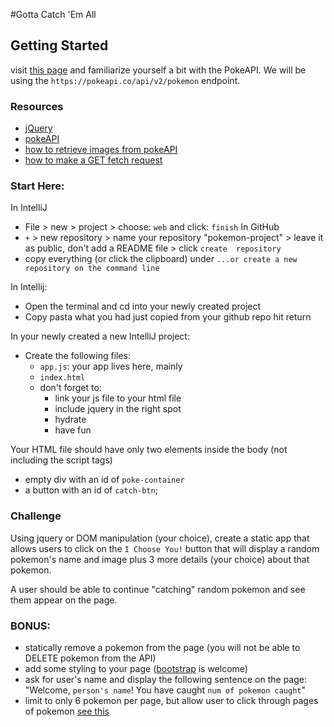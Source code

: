 #Gotta Catch 'Em All

## Getting Started
visit [this page](https://pokeapi.co/docs/v2#pokemon) and familiarize 
yourself a bit with the PokeAPI. We will be using the `https://pokeapi.co/api/v2/pokemon` endpoint. 

### Resources
- [jQuery](https://jquery.com/)
- [pokeAPI](https://pokeapi.co/)
- [how to retrieve images from pokeAPI](https://pokeapi-how.appspot.com/page5)
- [how to make a GET fetch request](https://developer.mozilla.org/en-US/docs/Web/API/Fetch_API/Using_Fetch)

### Start Here:
In IntelliJ
  - File > new > project > choose: `web` and click: `finish`
In GitHub
  - `+` > new repository > name your repository "pokemon-project" > 
    leave it as public, don't add a README file > click `create 
    repository`
  - copy everything (or click the clipboard) under `...or create a new 
    repository on the command line`
    
In Intellij:
  - Open the terminal and cd into your newly created project
  - Copy pasta what you had just copied from your github repo hit return
  
In your newly created a new IntelliJ project:
  - Create the following files:
    - `app.js`: your app lives here, mainly
    - `index.html`
    - don't forget to:
        - link your js file to your html file
        - include jquery in the right spot
        - hydrate
        - have fun

Your HTML file should have only two elements inside the body (not 
including the script tags)
   - empty div with an id of `poke-container`
   - a button with an id of `catch-btn`; 

### Challenge
   Using jquery or DOM manipulation (your choice), create a
   static app that allows users to click on the `I Choose You!` button 
   that will display a random pokemon's name and image plus 3 more 
   details (your choice) about that pokemon.

   A user should be able to continue "catching" random pokemon and see 
   them appear on the page. 
 

### BONUS:
- statically remove a pokemon from the page (you will not be 
able to DELETE pokemon from the API)
-  add some styling to your page ([bootstrap](https://getbootstrap.com/) is welcome)
- ask for user's name and display the following sentence on the page: 
  "Welcome, `person's name`! You have caught `num of pokemon caught`"
- limit to only 6 pokemon per page, but allow user to click through 
  pages of pokemon [see this](https://pokeapi.co/docs/v2#resource-listspagination-section)